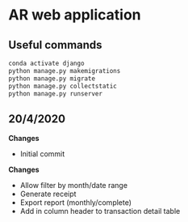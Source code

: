 # AR web application

## Useful commands

```sh
conda activate django
python manage.py makemigrations
python manage.py migrate
python manage.py collectstatic
python manage.py runserver                              
```

## 20/4/2020

**Changes**

- Initial commit

**Changes**
- Allow filter by month/date range
- Generate receipt
- Export report (monthly/complete)
- Add in column header to transaction detail table
